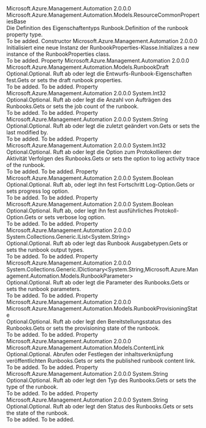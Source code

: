 <Type Name="RunbookProperties" FullName="Microsoft.Azure.Management.Automation.Models.RunbookProperties">
  <TypeSignature Language="C#" Value="public class RunbookProperties : Microsoft.Azure.Management.Automation.Models.ResourceCommonPropertiesBase" />
  <TypeSignature Language="ILAsm" Value=".class public auto ansi beforefieldinit RunbookProperties extends Microsoft.Azure.Management.Automation.Models.ResourceCommonPropertiesBase" />
  <TypeSignature Language="DocId" Value="T:Microsoft.Azure.Management.Automation.Models.RunbookProperties" />
  <TypeSignature Language="VB.NET" Value="Public Class RunbookProperties&#xA;Inherits ResourceCommonPropertiesBase" />
  <TypeSignature Language="F#" Value="type RunbookProperties = class&#xA;    inherit ResourceCommonPropertiesBase" />
  <AssemblyInfo>
    <AssemblyName>Microsoft.Azure.Management.Automation</AssemblyName>
    <AssemblyVersion>2.0.0.0</AssemblyVersion>
  </AssemblyInfo>
  <Base>
    <BaseTypeName>Microsoft.Azure.Management.Automation.Models.ResourceCommonPropertiesBase</BaseTypeName>
  </Base>
  <Interfaces />
  <Docs>
    <summary>
            <span data-ttu-id="13bcd-101">Die Definition des Eigenschaftentyps Runbook.</span><span class="sxs-lookup"><span data-stu-id="13bcd-101">Definition of the runbook property type.</span></span>
            </summary>
    <remarks>To be added.</remarks>
  </Docs>
  <Members>
    <Member MemberName=".ctor">
      <MemberSignature Language="C#" Value="public RunbookProperties ();" />
      <MemberSignature Language="ILAsm" Value=".method public hidebysig specialname rtspecialname instance void .ctor() cil managed" />
      <MemberSignature Language="DocId" Value="M:Microsoft.Azure.Management.Automation.Models.RunbookProperties.#ctor" />
      <MemberSignature Language="VB.NET" Value="Public Sub New ()" />
      <MemberType>Constructor</MemberType>
      <AssemblyInfo>
        <AssemblyName>Microsoft.Azure.Management.Automation</AssemblyName>
        <AssemblyVersion>2.0.0.0</AssemblyVersion>
      </AssemblyInfo>
      <Parameters />
      <Docs>
        <summary>
            <span data-ttu-id="13bcd-102">Initialisiert eine neue Instanz der RunbookProperties-Klasse.</span><span class="sxs-lookup"><span data-stu-id="13bcd-102">Initializes a new instance of the RunbookProperties class.</span></span>
            </summary>
        <remarks>To be added.</remarks>
      </Docs>
    </Member>
    <Member MemberName="Draft">
      <MemberSignature Language="C#" Value="public Microsoft.Azure.Management.Automation.Models.RunbookDraft Draft { get; set; }" />
      <MemberSignature Language="ILAsm" Value=".property instance class Microsoft.Azure.Management.Automation.Models.RunbookDraft Draft" />
      <MemberSignature Language="DocId" Value="P:Microsoft.Azure.Management.Automation.Models.RunbookProperties.Draft" />
      <MemberSignature Language="VB.NET" Value="Public Property Draft As RunbookDraft" />
      <MemberSignature Language="F#" Value="member this.Draft : Microsoft.Azure.Management.Automation.Models.RunbookDraft with get, set" Usage="Microsoft.Azure.Management.Automation.Models.RunbookProperties.Draft" />
      <MemberType>Property</MemberType>
      <AssemblyInfo>
        <AssemblyName>Microsoft.Azure.Management.Automation</AssemblyName>
        <AssemblyVersion>2.0.0.0</AssemblyVersion>
      </AssemblyInfo>
      <ReturnValue>
        <ReturnType>Microsoft.Azure.Management.Automation.Models.RunbookDraft</ReturnType>
      </ReturnValue>
      <Docs>
        <summary>
            <span data-ttu-id="13bcd-103">Optional.</span><span class="sxs-lookup"><span data-stu-id="13bcd-103">Optional.</span></span> <span data-ttu-id="13bcd-104">Ruft ab oder legt die Entwurfs-Runbook-Eigenschaften fest.</span><span class="sxs-lookup"><span data-stu-id="13bcd-104">Gets or sets the draft runbook properties.</span></span>
            </summary>
        <value>To be added.</value>
        <remarks>To be added.</remarks>
      </Docs>
    </Member>
    <Member MemberName="JobCount">
      <MemberSignature Language="C#" Value="public int JobCount { get; set; }" />
      <MemberSignature Language="ILAsm" Value=".property instance int32 JobCount" />
      <MemberSignature Language="DocId" Value="P:Microsoft.Azure.Management.Automation.Models.RunbookProperties.JobCount" />
      <MemberSignature Language="VB.NET" Value="Public Property JobCount As Integer" />
      <MemberSignature Language="F#" Value="member this.JobCount : int with get, set" Usage="Microsoft.Azure.Management.Automation.Models.RunbookProperties.JobCount" />
      <MemberType>Property</MemberType>
      <AssemblyInfo>
        <AssemblyName>Microsoft.Azure.Management.Automation</AssemblyName>
        <AssemblyVersion>2.0.0.0</AssemblyVersion>
      </AssemblyInfo>
      <ReturnValue>
        <ReturnType>System.Int32</ReturnType>
      </ReturnValue>
      <Docs>
        <summary>
            <span data-ttu-id="13bcd-105">Optional.</span><span class="sxs-lookup"><span data-stu-id="13bcd-105">Optional.</span></span> <span data-ttu-id="13bcd-106">Ruft ab oder legt die Anzahl von Aufträgen des Runbooks.</span><span class="sxs-lookup"><span data-stu-id="13bcd-106">Gets or sets the job count of the runbook.</span></span>
            </summary>
        <value>To be added.</value>
        <remarks>To be added.</remarks>
      </Docs>
    </Member>
    <Member MemberName="LastModifiedBy">
      <MemberSignature Language="C#" Value="public string LastModifiedBy { get; set; }" />
      <MemberSignature Language="ILAsm" Value=".property instance string LastModifiedBy" />
      <MemberSignature Language="DocId" Value="P:Microsoft.Azure.Management.Automation.Models.RunbookProperties.LastModifiedBy" />
      <MemberSignature Language="VB.NET" Value="Public Property LastModifiedBy As String" />
      <MemberSignature Language="F#" Value="member this.LastModifiedBy : string with get, set" Usage="Microsoft.Azure.Management.Automation.Models.RunbookProperties.LastModifiedBy" />
      <MemberType>Property</MemberType>
      <AssemblyInfo>
        <AssemblyName>Microsoft.Azure.Management.Automation</AssemblyName>
        <AssemblyVersion>2.0.0.0</AssemblyVersion>
      </AssemblyInfo>
      <ReturnValue>
        <ReturnType>System.String</ReturnType>
      </ReturnValue>
      <Docs>
        <summary>
            <span data-ttu-id="13bcd-107">Optional.</span><span class="sxs-lookup"><span data-stu-id="13bcd-107">Optional.</span></span> <span data-ttu-id="13bcd-108">Ruft ab oder legt die zuletzt geändert von.</span><span class="sxs-lookup"><span data-stu-id="13bcd-108">Gets or sets the last modified by.</span></span>
            </summary>
        <value>To be added.</value>
        <remarks>To be added.</remarks>
      </Docs>
    </Member>
    <Member MemberName="LogActivityTrace">
      <MemberSignature Language="C#" Value="public int LogActivityTrace { get; set; }" />
      <MemberSignature Language="ILAsm" Value=".property instance int32 LogActivityTrace" />
      <MemberSignature Language="DocId" Value="P:Microsoft.Azure.Management.Automation.Models.RunbookProperties.LogActivityTrace" />
      <MemberSignature Language="VB.NET" Value="Public Property LogActivityTrace As Integer" />
      <MemberSignature Language="F#" Value="member this.LogActivityTrace : int with get, set" Usage="Microsoft.Azure.Management.Automation.Models.RunbookProperties.LogActivityTrace" />
      <MemberType>Property</MemberType>
      <AssemblyInfo>
        <AssemblyName>Microsoft.Azure.Management.Automation</AssemblyName>
        <AssemblyVersion>2.0.0.0</AssemblyVersion>
      </AssemblyInfo>
      <ReturnValue>
        <ReturnType>System.Int32</ReturnType>
      </ReturnValue>
      <Docs>
        <summary>
            <span data-ttu-id="13bcd-109">Optional.</span><span class="sxs-lookup"><span data-stu-id="13bcd-109">Optional.</span></span> <span data-ttu-id="13bcd-110">Ruft ab oder legt die Option zum Protokollieren der Aktivität Verfolgen des Runbooks.</span><span class="sxs-lookup"><span data-stu-id="13bcd-110">Gets or sets the option to log activity trace of the runbook.</span></span>
            </summary>
        <value>To be added.</value>
        <remarks>To be added.</remarks>
      </Docs>
    </Member>
    <Member MemberName="LogProgress">
      <MemberSignature Language="C#" Value="public bool LogProgress { get; set; }" />
      <MemberSignature Language="ILAsm" Value=".property instance bool LogProgress" />
      <MemberSignature Language="DocId" Value="P:Microsoft.Azure.Management.Automation.Models.RunbookProperties.LogProgress" />
      <MemberSignature Language="VB.NET" Value="Public Property LogProgress As Boolean" />
      <MemberSignature Language="F#" Value="member this.LogProgress : bool with get, set" Usage="Microsoft.Azure.Management.Automation.Models.RunbookProperties.LogProgress" />
      <MemberType>Property</MemberType>
      <AssemblyInfo>
        <AssemblyName>Microsoft.Azure.Management.Automation</AssemblyName>
        <AssemblyVersion>2.0.0.0</AssemblyVersion>
      </AssemblyInfo>
      <ReturnValue>
        <ReturnType>System.Boolean</ReturnType>
      </ReturnValue>
      <Docs>
        <summary>
            <span data-ttu-id="13bcd-111">Optional.</span><span class="sxs-lookup"><span data-stu-id="13bcd-111">Optional.</span></span> <span data-ttu-id="13bcd-112">Ruft ab, oder legt ihn fest Fortschritt Log-Option.</span><span class="sxs-lookup"><span data-stu-id="13bcd-112">Gets or sets progress log option.</span></span>
            </summary>
        <value>To be added.</value>
        <remarks>To be added.</remarks>
      </Docs>
    </Member>
    <Member MemberName="LogVerbose">
      <MemberSignature Language="C#" Value="public bool LogVerbose { get; set; }" />
      <MemberSignature Language="ILAsm" Value=".property instance bool LogVerbose" />
      <MemberSignature Language="DocId" Value="P:Microsoft.Azure.Management.Automation.Models.RunbookProperties.LogVerbose" />
      <MemberSignature Language="VB.NET" Value="Public Property LogVerbose As Boolean" />
      <MemberSignature Language="F#" Value="member this.LogVerbose : bool with get, set" Usage="Microsoft.Azure.Management.Automation.Models.RunbookProperties.LogVerbose" />
      <MemberType>Property</MemberType>
      <AssemblyInfo>
        <AssemblyName>Microsoft.Azure.Management.Automation</AssemblyName>
        <AssemblyVersion>2.0.0.0</AssemblyVersion>
      </AssemblyInfo>
      <ReturnValue>
        <ReturnType>System.Boolean</ReturnType>
      </ReturnValue>
      <Docs>
        <summary>
            <span data-ttu-id="13bcd-113">Optional.</span><span class="sxs-lookup"><span data-stu-id="13bcd-113">Optional.</span></span> <span data-ttu-id="13bcd-114">Ruft ab, oder legt ihn fest ausführliches Protokoll-Option.</span><span class="sxs-lookup"><span data-stu-id="13bcd-114">Gets or sets verbose log option.</span></span>
            </summary>
        <value>To be added.</value>
        <remarks>To be added.</remarks>
      </Docs>
    </Member>
    <Member MemberName="OutputTypes">
      <MemberSignature Language="C#" Value="public System.Collections.Generic.IList&lt;string&gt; OutputTypes { get; set; }" />
      <MemberSignature Language="ILAsm" Value=".property instance class System.Collections.Generic.IList`1&lt;string&gt; OutputTypes" />
      <MemberSignature Language="DocId" Value="P:Microsoft.Azure.Management.Automation.Models.RunbookProperties.OutputTypes" />
      <MemberSignature Language="VB.NET" Value="Public Property OutputTypes As IList(Of String)" />
      <MemberSignature Language="F#" Value="member this.OutputTypes : System.Collections.Generic.IList&lt;string&gt; with get, set" Usage="Microsoft.Azure.Management.Automation.Models.RunbookProperties.OutputTypes" />
      <MemberType>Property</MemberType>
      <AssemblyInfo>
        <AssemblyName>Microsoft.Azure.Management.Automation</AssemblyName>
        <AssemblyVersion>2.0.0.0</AssemblyVersion>
      </AssemblyInfo>
      <ReturnValue>
        <ReturnType>System.Collections.Generic.IList&lt;System.String&gt;</ReturnType>
      </ReturnValue>
      <Docs>
        <summary>
            <span data-ttu-id="13bcd-115">Optional.</span><span class="sxs-lookup"><span data-stu-id="13bcd-115">Optional.</span></span> <span data-ttu-id="13bcd-116">Ruft ab oder legt das Runbook Ausgabetypen.</span><span class="sxs-lookup"><span data-stu-id="13bcd-116">Gets or sets the runbook output types.</span></span>
            </summary>
        <value>To be added.</value>
        <remarks>To be added.</remarks>
      </Docs>
    </Member>
    <Member MemberName="Parameters">
      <MemberSignature Language="C#" Value="public System.Collections.Generic.IDictionary&lt;string,Microsoft.Azure.Management.Automation.Models.RunbookParameter&gt; Parameters { get; set; }" />
      <MemberSignature Language="ILAsm" Value=".property instance class System.Collections.Generic.IDictionary`2&lt;string, class Microsoft.Azure.Management.Automation.Models.RunbookParameter&gt; Parameters" />
      <MemberSignature Language="DocId" Value="P:Microsoft.Azure.Management.Automation.Models.RunbookProperties.Parameters" />
      <MemberSignature Language="VB.NET" Value="Public Property Parameters As IDictionary(Of String, RunbookParameter)" />
      <MemberSignature Language="F#" Value="member this.Parameters : System.Collections.Generic.IDictionary&lt;string, Microsoft.Azure.Management.Automation.Models.RunbookParameter&gt; with get, set" Usage="Microsoft.Azure.Management.Automation.Models.RunbookProperties.Parameters" />
      <MemberType>Property</MemberType>
      <AssemblyInfo>
        <AssemblyName>Microsoft.Azure.Management.Automation</AssemblyName>
        <AssemblyVersion>2.0.0.0</AssemblyVersion>
      </AssemblyInfo>
      <ReturnValue>
        <ReturnType>System.Collections.Generic.IDictionary&lt;System.String,Microsoft.Azure.Management.Automation.Models.RunbookParameter&gt;</ReturnType>
      </ReturnValue>
      <Docs>
        <summary>
            <span data-ttu-id="13bcd-117">Optional.</span><span class="sxs-lookup"><span data-stu-id="13bcd-117">Optional.</span></span> <span data-ttu-id="13bcd-118">Ruft ab oder legt die Parameter des Runbooks.</span><span class="sxs-lookup"><span data-stu-id="13bcd-118">Gets or sets the runbook parameters.</span></span>
            </summary>
        <value>To be added.</value>
        <remarks>To be added.</remarks>
      </Docs>
    </Member>
    <Member MemberName="ProvisioningState">
      <MemberSignature Language="C#" Value="public Microsoft.Azure.Management.Automation.Models.RunbookProvisioningState ProvisioningState { get; set; }" />
      <MemberSignature Language="ILAsm" Value=".property instance valuetype Microsoft.Azure.Management.Automation.Models.RunbookProvisioningState ProvisioningState" />
      <MemberSignature Language="DocId" Value="P:Microsoft.Azure.Management.Automation.Models.RunbookProperties.ProvisioningState" />
      <MemberSignature Language="VB.NET" Value="Public Property ProvisioningState As RunbookProvisioningState" />
      <MemberSignature Language="F#" Value="member this.ProvisioningState : Microsoft.Azure.Management.Automation.Models.RunbookProvisioningState with get, set" Usage="Microsoft.Azure.Management.Automation.Models.RunbookProperties.ProvisioningState" />
      <MemberType>Property</MemberType>
      <AssemblyInfo>
        <AssemblyName>Microsoft.Azure.Management.Automation</AssemblyName>
        <AssemblyVersion>2.0.0.0</AssemblyVersion>
      </AssemblyInfo>
      <ReturnValue>
        <ReturnType>Microsoft.Azure.Management.Automation.Models.RunbookProvisioningState</ReturnType>
      </ReturnValue>
      <Docs>
        <summary>
            <span data-ttu-id="13bcd-119">Optional.</span><span class="sxs-lookup"><span data-stu-id="13bcd-119">Optional.</span></span> <span data-ttu-id="13bcd-120">Ruft ab oder legt den Bereitstellungsstatus des Runbooks.</span><span class="sxs-lookup"><span data-stu-id="13bcd-120">Gets or sets the provisioning state of the runbook.</span></span>
            </summary>
        <value>To be added.</value>
        <remarks>To be added.</remarks>
      </Docs>
    </Member>
    <Member MemberName="PublishContentLink">
      <MemberSignature Language="C#" Value="public Microsoft.Azure.Management.Automation.Models.ContentLink PublishContentLink { get; set; }" />
      <MemberSignature Language="ILAsm" Value=".property instance class Microsoft.Azure.Management.Automation.Models.ContentLink PublishContentLink" />
      <MemberSignature Language="DocId" Value="P:Microsoft.Azure.Management.Automation.Models.RunbookProperties.PublishContentLink" />
      <MemberSignature Language="VB.NET" Value="Public Property PublishContentLink As ContentLink" />
      <MemberSignature Language="F#" Value="member this.PublishContentLink : Microsoft.Azure.Management.Automation.Models.ContentLink with get, set" Usage="Microsoft.Azure.Management.Automation.Models.RunbookProperties.PublishContentLink" />
      <MemberType>Property</MemberType>
      <AssemblyInfo>
        <AssemblyName>Microsoft.Azure.Management.Automation</AssemblyName>
        <AssemblyVersion>2.0.0.0</AssemblyVersion>
      </AssemblyInfo>
      <ReturnValue>
        <ReturnType>Microsoft.Azure.Management.Automation.Models.ContentLink</ReturnType>
      </ReturnValue>
      <Docs>
        <summary>
            <span data-ttu-id="13bcd-121">Optional.</span><span class="sxs-lookup"><span data-stu-id="13bcd-121">Optional.</span></span> <span data-ttu-id="13bcd-122">Abrufen oder Festlegen der inhaltsverknüpfung veröffentlichten Runbooks.</span><span class="sxs-lookup"><span data-stu-id="13bcd-122">Gets or sets the published runbook content link.</span></span>
            </summary>
        <value>To be added.</value>
        <remarks>To be added.</remarks>
      </Docs>
    </Member>
    <Member MemberName="RunbookType">
      <MemberSignature Language="C#" Value="public string RunbookType { get; set; }" />
      <MemberSignature Language="ILAsm" Value=".property instance string RunbookType" />
      <MemberSignature Language="DocId" Value="P:Microsoft.Azure.Management.Automation.Models.RunbookProperties.RunbookType" />
      <MemberSignature Language="VB.NET" Value="Public Property RunbookType As String" />
      <MemberSignature Language="F#" Value="member this.RunbookType : string with get, set" Usage="Microsoft.Azure.Management.Automation.Models.RunbookProperties.RunbookType" />
      <MemberType>Property</MemberType>
      <AssemblyInfo>
        <AssemblyName>Microsoft.Azure.Management.Automation</AssemblyName>
        <AssemblyVersion>2.0.0.0</AssemblyVersion>
      </AssemblyInfo>
      <ReturnValue>
        <ReturnType>System.String</ReturnType>
      </ReturnValue>
      <Docs>
        <summary>
            <span data-ttu-id="13bcd-123">Optional.</span><span class="sxs-lookup"><span data-stu-id="13bcd-123">Optional.</span></span> <span data-ttu-id="13bcd-124">Ruft ab oder legt den Typ des Runbooks.</span><span class="sxs-lookup"><span data-stu-id="13bcd-124">Gets or sets the type of the runbook.</span></span>
            </summary>
        <value>To be added.</value>
        <remarks>To be added.</remarks>
      </Docs>
    </Member>
    <Member MemberName="State">
      <MemberSignature Language="C#" Value="public string State { get; set; }" />
      <MemberSignature Language="ILAsm" Value=".property instance string State" />
      <MemberSignature Language="DocId" Value="P:Microsoft.Azure.Management.Automation.Models.RunbookProperties.State" />
      <MemberSignature Language="VB.NET" Value="Public Property State As String" />
      <MemberSignature Language="F#" Value="member this.State : string with get, set" Usage="Microsoft.Azure.Management.Automation.Models.RunbookProperties.State" />
      <MemberType>Property</MemberType>
      <AssemblyInfo>
        <AssemblyName>Microsoft.Azure.Management.Automation</AssemblyName>
        <AssemblyVersion>2.0.0.0</AssemblyVersion>
      </AssemblyInfo>
      <ReturnValue>
        <ReturnType>System.String</ReturnType>
      </ReturnValue>
      <Docs>
        <summary>
            <span data-ttu-id="13bcd-125">Optional.</span><span class="sxs-lookup"><span data-stu-id="13bcd-125">Optional.</span></span> <span data-ttu-id="13bcd-126">Ruft ab oder legt den Status des Runbooks.</span><span class="sxs-lookup"><span data-stu-id="13bcd-126">Gets or sets the state of the runbook.</span></span>
            </summary>
        <value>To be added.</value>
        <remarks>To be added.</remarks>
      </Docs>
    </Member>
  </Members>
</Type>
